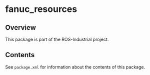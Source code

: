# fanuc_resources

## Overview

This package is part of the ROS-Industrial project.

## Contents

See `package.xml` for information about the contents of this package.
